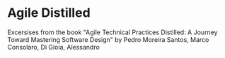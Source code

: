 # Agile Distilled
Excersises from the book "Agile Technical Practices Distilled: A Journey Toward Mastering Software Design" by Pedro Moreira Santos, Marco Consolaro, Di Gioia, Alessandro
